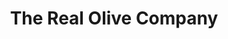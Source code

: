 ---
title: "The Real Olive Company"
url: /toonsbridge-macroom/the-real-olive-company/
shop: Allgemein
---